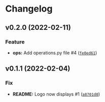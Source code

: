 # Changelog

<!--next-version-placeholder-->

## v0.2.0 (2022-02-11)
### Feature
* **ops:** Add operations.py file #4 ([`fe0ed61`](https://github.com/imAsparky/django-app-cookiecutter/commit/fe0ed61c5b4d50eaa9d14c2ca43e41d0be552d54))

## v0.1.1 (2022-02-04)
### Fix
* **README:** Logo now displays #1 ([`a8701d0`](https://github.com/imAsparky/django-app-cookiecutter/commit/a8701d0b6f47626f3c3f72cc571c8563e7558904))
